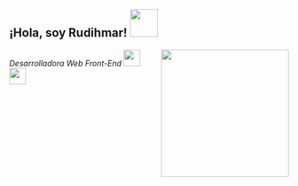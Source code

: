 <h2> ¡Hola, soy Rudihmar! <img src = "https://media.giphy.com/media/xTiTnh3xPm4npfcy1a/giphy.gif" width = "50"> </h2>
<img align = 'right' src = "https://media.giphy.com/media/46zAJHxw7fh48qXpnP/giphy.gif" width = "230">
<p> <em> Desarrolladora Web Front-End </a> <img src = "https://media.giphy.com/media/cQ23bDqzbWbh240xQq /giphy.gif "width =" 30 "> </br> <img src =" https: // media. giphy.com/media/WUlplcMpOCEmTGBtBW/giphy.gif "width =" 30 "> 
</em> </p>
